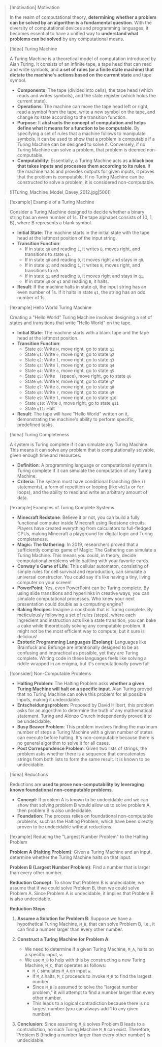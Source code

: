 > [!motivation] Motivation
>
> In the realm of computational theory, **determining whether a problem can be solved by an algorithm is a fundamental question**. With the diversity of computational devices and programming languages, it becomes essential to have a unified way to **understand what problems can be solved** by any computational means.

> [!idea] Turing Machine
>
> A Turing Machine is a theoretical model of computation introduced by Alan Turing. It consists of an infinite tape, a tape head that can read and write symbols, and **a set of rules (or a finite state machine) that dictate the machine's actions based on the current state** and tape symbol.
> 
> - **Components**: The tape (divided into cells), the tape head (which reads and writes symbols), and the state register (which holds the current state).
> - **Operations**: The machine can move the tape head left or right, read a symbol from the tape, write a new symbol on the tape, and change its state according to the transition function.
> - **Purpose**: It **abstracts the concept of computation and helps define what it means for a function to be computable**. By specifying a set of rules that a machine follows to manipulate symbols, it can be used to show that a problem is computable if a Turing Machine can be designed to solve it. Conversely, if no Turing Machine can solve a problem, that problem is deemed non-computable.
> - **Computability**: Essentially, a Turing Machine acts as **a black box that takes inputs and processes them according to its rules**. If the machine halts and provides outputs for given inputs, it proves that the problem is computable. If no Turing Machine can be constructed to solve a problem, it is considered non-computable.
> 
> ![[Turing_Machine_Model_Davey_2012.jpg|500]]

> [!example] Example of a Turing Machine
>
> Consider a Turing Machine designed to decide whether a binary string has an even number of 1s. The tape alphabet consists of {0, 1, B}, where B represents a blank symbol.
> 
> - **Initial State**: The machine starts in the initial state with the tape head at the leftmost position of the input string.
> - **Transition Function**: 
>   - If in state `q0` and reading `1`, it writes `B`, moves right, and transitions to state `q1`.
>   - If in state `q0` and reading `0`, it moves right and stays in `q0`.
>   - If in state `q1` and reading `1`, it writes `B`, moves right, and transitions to `q0`.
>   - If in state `q1` and reading `0`, it moves right and stays in `q1`.
>   - If in state `q0` or `q1` and reading `B`, it halts.
> - **Result**: If the machine halts in state `q0`, the input string has an even number of 1s. If it halts in state `q1`, the string has an odd number of 1s.

> [!example] Hello World Turing Machine
>
> Creating a "Hello World" Turing Machine involves designing a set of states and transitions that write "Hello World" on the tape.
>
> - **Initial State**: The machine starts with a blank tape and the tape head at the leftmost position.
> - **Transition Function**: 
>   - State `q0`: Write `H`, move right, go to state `q1`
>   - State `q1`: Write `e`, move right, go to state `q2`
>   - State `q2`: Write `l`, move right, go to state `q3`
>   - State `q3`: Write `l`, move right, go to state `q4`
>   - State `q4`: Write `o`, move right, go to state `q5`
>   - State `q5`: Write ` ` (space), move right, go to state `q6`
>   - State `q6`: Write `W`, move right, go to state `q7`
>   - State `q7`: Write `o`, move right, go to state `q8`
>   - State `q8`: Write `r`, move right, go to state `q9`
>   - State `q9`: Write `l`, move right, go to state `q10`
>   - State `q10`: Write `d`, move right, go to state `q11`
>   - State `q11`: Halt
> - **Result**: The tape will have "Hello World" written on it, demonstrating the machine's ability to perform specific, predefined tasks.

> [!idea] Turing Completeness
>
> A system is Turing complete if it can simulate any Turing Machine. This means it can solve any problem that is computationally solvable, given enough time and resources.
> 
> - **Definition**: A programming language or computational system is Turing complete if it can simulate the computation of any Turing Machine.
> - **Criteria**: The system must have conditional branching (like `if` statements), a form of repetition or looping (like `while` or `for` loops), and the ability to read and write an arbitrary amount of data.

> [!example] Examples of Turing Complete Systems
>
> - **Minecraft Redstone**: Believe it or not, you can build a fully functional computer inside Minecraft using Redstone circuits. Players have created everything from calculators to full-fledged CPUs, making Minecraft a playground for digital logic and Turing completeness.
> - **Magic: The Gathering**: In 2019, researchers proved that a sufficiently complex game of Magic: The Gathering can simulate a Turing Machine. This means you could, in theory, decide computational problems while battling with your favorite cards.
> - **Conway's Game of Life**: This cellular automaton, consisting of simple rules for cell survival and reproduction, can simulate a universal constructor. You could say it's like having a tiny, living computer on your screen!
> - **PowerPoint**: Yes, even PowerPoint can be Turing complete. By using slide transitions and hyperlinks in creative ways, you can simulate computational processes. Who knew your next presentation could double as a computing engine?
> - **Baking Recipes**: Imagine a cookbook that is Turing complete. By meticulously following a set of rules (steps), where each ingredient and instruction acts like a state transition, you can bake a cake while theoretically solving any computable problem. It might not be the most efficient way to compute, but it sure is delicious!
> - **Esoteric Programming Languages (Esolang)**: Languages like Brainfuck and Befunge are intentionally designed to be as confusing and impractical as possible, yet they are Turing complete. Writing code in these languages feels like solving a riddle wrapped in an enigma, but it's computationally powerful!

> [!consider] Non-Computable Problems
>
> - **Halting Problem**: The Halting Problem asks **whether a given Turing Machine will halt on a specific input**. Alan Turing proved that no Turing Machine can solve this problem for all possible inputs, making it undecidable.
> - **Entscheidungsproblem**: Proposed by David Hilbert, this problem asks for an algorithm to determine the truth of any mathematical statement. Turing and Alonzo Church independently proved it to be undecidable.
> - **Busy Beaver Problem**: This problem involves finding the maximum number of steps a Turing Machine with a given number of states can execute before halting. It's non-computable because there is no general algorithm to solve it for all cases.
> - **Post Correspondence Problem**: Given two lists of strings, the problem asks whether there is a sequence that concatenates strings from both lists to form the same result. It is known to be undecidable.


> [!idea] Reductions
>
> Reductions are **used to prove non-computability by leveraging known foundational non-computable problems**.
> 
> - **Concept**: If problem A is known to be undecidable and we can show that solving problem B would allow us to solve problem A, then problem B is also undecidable.
> - **Foundation**: The process relies on foundational non-computable problems, such as the Halting Problem, which have been directly proven to be undecidable without reductions.

> [!example] Reducing the "Largest Number Problem" to the Halting Problem
>
> **Problem A (Halting Problem)**: Given a Turing Machine and an input, determine whether the Turing Machine halts on that input.
> 
> **Problem B (Largest Number Problem)**: Find a number that is larger than every other number.
> 
> **Reduction Concept**: To show that Problem B is undecidable, we assume that if we could solve Problem B, then we could solve Problem A. Since Problem A is undecidable, it implies that Problem B is also undecidable.
> 
> **Reduction Steps**:
> 
> 1. **Assume a Solution for Problem B**: Suppose we have a hypothetical Turing Machine, `M_B`, that can solve Problem B, i.e., it can find a number larger than every other number.
> 
> 2. **Construct a Turing Machine for Problem A**:
>    - We need to determine if a given Turing Machine, `M_A`, halts on a specific input, `w`.
>    - We use `M_B` to help with this by constructing a new Turing Machine, `M_C`, that operates as follows:
>      - `M_C` simulates `M_A` on input `w`.
>      - If `M_A` halts, `M_C` proceeds to invoke `M_B` to find the largest number.
>      - Since `M_B` is assumed to solve the "largest number problem," it will attempt to find a number larger than every other number.
>      - This leads to a logical contradiction because there is no largest number (you can always add 1 to any given number).
> 
> 3. **Conclusion**: Since assuming `M_B` solves Problem B leads to a contradiction, no such Turing Machine `M_B` can exist. Therefore, Problem B (finding a number larger than every other number) is undecidable.


